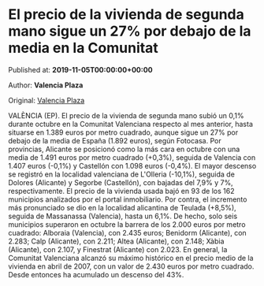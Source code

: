 
# El precio de la vivienda de segunda mano sigue un 27% por debajo de la media en la Comunitat

Published at: **2019-11-05T00:00:00+00:00**

Author: **Valencia Plaza**

Original: [Valencia Plaza](https://valenciaplaza.com/el-precio-de-la-vivienda-de-segunda-mano-sigue-un-27-por-debajo-de-la-media-en-la-comunitat)

VALÈNCIA (EP). El precio de la vivienda de segunda mano subió un 0,1% durante octubre en la Comunitat Valenciana respecto al mes anterior, hasta situarse en 1.389 euros por metro cuadrado, aunque sigue un 27% por debajo de la media de España (1.892 euros), según Fotocasa.
Por provincias, Alicante se posicionó como la más cara en octubre con una media de 1.491 euros por metro cuadrado (+0,3%), seguida de Valencia con 1.407 euros (-0,1%) y Castellón con 1.098 euros (-0,4%).
El mayor descenso se registró en la localidad valenciana de L'Olleria (-10,1%), seguida de Dolores (Alicante) y Segorbe (Castellón), con bajadas del 7,9% y 7%, respectivamente. El precio de la vivienda usada bajó en 93 de los 162 municipios analizados por el portal inmobiliario.
Por contra, el incremento más pronunciado se dio en la localidad alicantina de Teulada (+8,5%), seguida de Massanassa (Valencia), hasta un 6,1%.
De hecho, solo seis municipios superaron en octubre la barrera de los 2.000 euros por metro cuadrado: Alboraia (Valencia), con 2.435 euros; Benidorm (Alicante), con 2.283; Calp (Alicante), con 2.211; Altea (Alicante), con 2.148; Xàbia (Alicante), con 2.107, y Finestrat (Alicante) con 2.023.
En general, la Comunitat Valenciana alcanzó su máximo histórico en el precio medio de la vivienda en abril de 2007, con un valor de 2.430 euros por metro cuadrado. Desde entonces ha acumulado un descenso del 43%.
 
